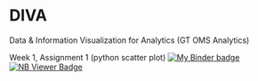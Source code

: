 # DIVA
Data &amp; Information Visualization for Analytics (GT OMS Analytics)

Week 1, Assignment 1 (python scatter plot) 
[![My Binder badge](https://img.shields.io/badge/Interactive-My%20Binder-blue)](https://mybinder.org/v2/gh/diva-lab/DIVA/master?urlpath=lab/tree/week1/HelloWorld_pyScatter.ipynb) 
[![NB Viewer Badge](https://img.shields.io/badge/View%20Only-NB%20Viewer-orange.svg)](https://nbviewer.jupyter.org/github/diva-lab/DIVA/blob/master/week1/HelloWorld_pyScatter.ipynb)
